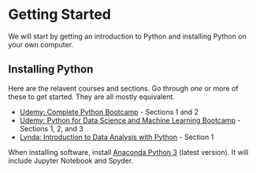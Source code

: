 # Getting Started

We will start by getting an introduction to Python and installing Python on your own computer.

## Installing Python

Here are the relavent courses and sections. Go through *one* or more of these to get started. They are all mostly equivalent.

* [Udemy: Complete Python Bootcamp](https://www.udemy.com/complete-python-bootcamp/) - Sections 1 and 2
* [Udemy: Python for Data Science and Machine Learning Bootcamp](https://www.udemy.com/python-for-data-science-and-machine-learning-bootcamp/) - Sections 1, 2, and 3
* [Lynda: Introduction to Data Analysis with Python](https://www.lynda.com/Numpy-tutorials/Introduction-Data-Analysis-Python/) - Section 1

When installing software, install [Anaconda Python 3](https://www.continuum.io/downloada) (latest version). It will include Jupyter Notebook and Spyder.
